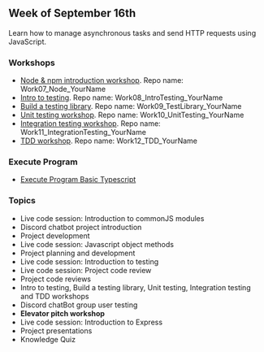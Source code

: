 ## Week of September 16th

Learn how to manage asynchronous tasks and send HTTP requests using JavaScript.

### Workshops

- [Node & npm introduction workshop](/workshops/node-npm-intro/). Repo name: Work07_Node_YourName
- [Intro to testing](https://fac-slides.netlify.app/slides/testing). Repo name: Work08_IntroTesting_YourName
- [Build a testing library](/workshops/learn-testing/). Repo name: Work09_TestLibrary_YourName
- [Unit testing workshop](/workshops/learn-unit-testing/). Repo name: Work10_UnitTesting_YourName
- [Integration testing workshop](/workshops/learn-integration-testing/). Repo name: Work11_IntegrationTesting_YourName
- [TDD workshop](/workshops/tdd-array-methods/). Repo name: Work12_TDD_YourName

### Execute Program
- [Execute Program Basic Typescript](https://www.executeprogram.com/courses/typescript-basics)

### Topics


- Live code session: Introduction to commonJS modules
- Discord chatbot project introduction
- Project development
- Live code session: Javascript object methods
- Project planning and development
- Live code session: Introduction to testing
- Live code session: Project code review
- Project code reviews
- Intro to testing, Build a testing library, Unit testing, Integration testing and TDD workshops
- Discord chatBot group user testing
- **Elevator pitch workshop**
- Live code session: Introduction to Express
- Project presentations
- Knowledge Quiz
